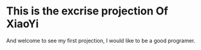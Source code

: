 # This is the excrise projection Of XiaoYi

And welcome to see my first projection, I would like to be a good programer.
